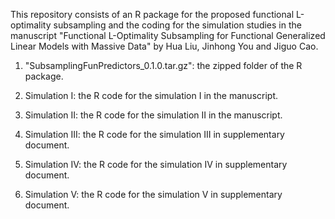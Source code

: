 This repository consists of an R package for the proposed functional L-optimality subsampling and the coding for the simulation studies in the manuscript "Functional L-Optimality Subsampling for Functional Generalized Linear Models with Massive Data" by Hua Liu, Jinhong You and Jiguo Cao. 

1. "SubsamplingFunPredictors_0.1.0.tar.gz": the zipped folder of the R package.

2. Simulation I: the R code for the simulation I in the manuscript.

3. Simulation II: the R code for the simulation II in the manuscript.

4. Simulation III: the R code for the simulation III in supplementary document.

5. Simulation IV: the R code for the simulation IV in supplementary document.

6. Simulation V: the R code for the simulation V in supplementary document.
